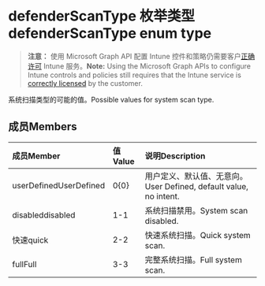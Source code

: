 # <a name="defenderscantype-enum-type"></a><span data-ttu-id="47154-101">defenderScanType 枚举类型</span><span class="sxs-lookup"><span data-stu-id="47154-101">defenderScanType enum type</span></span>

> <span data-ttu-id="47154-102">**注意：** 使用 Microsoft Graph API 配置 Intune 控件和策略仍需要客户[正确许可](https://go.microsoft.com/fwlink/?linkid=839381) Intune 服务。</span><span class="sxs-lookup"><span data-stu-id="47154-102">**Note:** Using the Microsoft Graph APIs to configure Intune controls and policies still requires that the Intune service is [correctly licensed](https://go.microsoft.com/fwlink/?linkid=839381) by the customer.</span></span>

<span data-ttu-id="47154-103">系统扫描类型的可能的值。</span><span class="sxs-lookup"><span data-stu-id="47154-103">Possible values for system scan type.</span></span>
## <a name="members"></a><span data-ttu-id="47154-104">成员</span><span class="sxs-lookup"><span data-stu-id="47154-104">Members</span></span>
|<span data-ttu-id="47154-105">成员</span><span class="sxs-lookup"><span data-stu-id="47154-105">Member</span></span>|<span data-ttu-id="47154-106">值</span><span class="sxs-lookup"><span data-stu-id="47154-106">Value</span></span>|<span data-ttu-id="47154-107">说明</span><span class="sxs-lookup"><span data-stu-id="47154-107">Description</span></span>|
|:---|:---|:---|
|<span data-ttu-id="47154-108">userDefined</span><span class="sxs-lookup"><span data-stu-id="47154-108">UserDefined</span></span>|<span data-ttu-id="47154-109">0</span><span class="sxs-lookup"><span data-stu-id="47154-109">{0}</span></span>|<span data-ttu-id="47154-110">用户定义、默认值、无意向。</span><span class="sxs-lookup"><span data-stu-id="47154-110">User Defined, default value, no intent.</span></span>|
|<span data-ttu-id="47154-111">disabled</span><span class="sxs-lookup"><span data-stu-id="47154-111">disabled</span></span>|<span data-ttu-id="47154-112">1</span><span class="sxs-lookup"><span data-stu-id="47154-112">-1</span></span>|<span data-ttu-id="47154-113">系统扫描禁用。</span><span class="sxs-lookup"><span data-stu-id="47154-113">System scan disabled.</span></span>|
|<span data-ttu-id="47154-114">快速</span><span class="sxs-lookup"><span data-stu-id="47154-114">quick</span></span>|<span data-ttu-id="47154-115">2</span><span class="sxs-lookup"><span data-stu-id="47154-115">-2</span></span>|<span data-ttu-id="47154-116">快速系统扫描。</span><span class="sxs-lookup"><span data-stu-id="47154-116">Quick system scan.</span></span>|
|<span data-ttu-id="47154-117">full</span><span class="sxs-lookup"><span data-stu-id="47154-117">Full</span></span>|<span data-ttu-id="47154-118">3</span><span class="sxs-lookup"><span data-stu-id="47154-118">-3</span></span>|<span data-ttu-id="47154-119">完整系统扫描。</span><span class="sxs-lookup"><span data-stu-id="47154-119">Full system scan.</span></span>|








